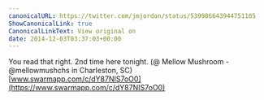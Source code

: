 ```yaml
---
canonicalURL: https://twitter.com/jmjordan/status/539986643944751105
ShowCanonicalLink: true
CanonicalLinkText: View original on
date: 2014-12-03T03:37:03+00:00
---
```

You read that right. 2nd time here tonight. (@ Mellow Mushroom - @mellowmushchs in Charleston, SC) [www.swarmapp.com/c/dY87NIS7oO0](https://www.swarmapp.com/c/dY87NIS7oO0)